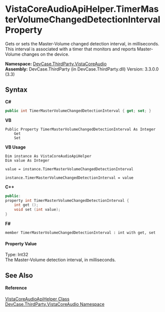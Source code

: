 # VistaCoreAudioApiHelper.TimerMasterVolumeChangedDetectionInterval Property 
 

Gets or sets the Master-Volume changed detection interval, in milliseconds. This interval is associated with a timer that monitors and reports Master-Volume changes on the device.

**Namespace:**&nbsp;<a href="N_DevCase_ThirdParty_VistaCoreAudio">DevCase.ThirdParty.VistaCoreAudio</a><br />**Assembly:**&nbsp;DevCase.ThirdParty (in DevCase.ThirdParty.dll) Version: 3.3.0.0 (3.3)

## Syntax

**C#**<br />
``` C#
public int TimerMasterVolumeChangedDetectionInterval { get; set; }
```

**VB**<br />
``` VB
Public Property TimerMasterVolumeChangedDetectionInterval As Integer
	Get
	Set
```

**VB Usage**<br />
``` VB Usage
Dim instance As VistaCoreAudioApiHelper
Dim value As Integer

value = instance.TimerMasterVolumeChangedDetectionInterval

instance.TimerMasterVolumeChangedDetectionInterval = value
```

**C++**<br />
``` C++
public:
property int TimerMasterVolumeChangedDetectionInterval {
	int get ();
	void set (int value);
}
```

**F#**<br />
``` F#
member TimerMasterVolumeChangedDetectionInterval : int with get, set

```


#### Property Value
Type: Int32<br />The Master-Volume detection interval, in milliseconds.

## See Also


#### Reference
<a href="T_DevCase_ThirdParty_VistaCoreAudio_VistaCoreAudioApiHelper">VistaCoreAudioApiHelper Class</a><br /><a href="N_DevCase_ThirdParty_VistaCoreAudio">DevCase.ThirdParty.VistaCoreAudio Namespace</a><br />